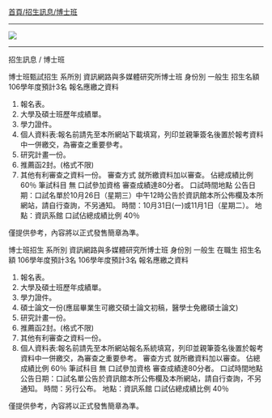 [首頁/招生訊息/博士班](http://www.inm.ntu.edu.tw/admiss/super_pages2.php?ID=recruit&Sn=9)

---

![](http://i.imgur.com/LmkRLfR.png)

---

招生訊息 / 博士班

 

博士班甄試招生
系所別
資訊網路與多媒體研究所博士班
身份別
一般生
招生名額
106學年度預計3名
報名應繳之資料
1.  報名表。
2.  大學及碩士班歷年成績單。
3.  學力證件。
4.  個人資料表:報名前請先至本所網站下載填寫，列印並親筆簽名後置於報考資料中一併繳交，為審查之重要參考。
5.  研究計畫一份。
6.  推薦函2封。(格式不限)
7.  其他有利審查之資料一份。
審查方式
就所繳資料加以審查。
佔總成績比例
60％
筆試科目
無
口試參加資格
審查成績達80分者。
口試時間地點
公告日期：口試名單於10月26日（星期三）中午12時公告於資訊館本所公佈欄及本所網站，請自行查詢，不另通知。
時間：10月31日(一)或11月1日（星期二）。
地點：資訊系館
口試佔總成績比例
40％
 
僅提供參考，內容將以正式發售簡章為準。
 
博士班招生
系所別
資訊網路與多媒體研究所博士班
身份別
一般生
在職生
招生名額
106學年度預計3名
106學年度預計3名
報名應繳之資料
1.  報名表。
2.  大學及碩士班歷年成績單。
3.  學力證件。
4.  碩士論文一份(應屆畢業生可繳交碩士論文初稿，醫學士免繳碩士論文)
5.  研究計畫一份。
6.  推薦函2封。(格式不限)
7.  其他有利審查之資料一份。
8.  個人資料表:報名前請先至本所網站報名系統填寫，列印並親筆簽名後置於報考資料中一併繳交，為審查之重要參考。
審查方式
就所繳資料加以審查。
佔總成績比例
60％
筆試科目
無
口試參加資格
審查成績達80分者。
口試時間地點
公告日期：口試名單公告於資訊館本所公佈欄及本所網站，請自行查詢，不另通知。
時間：另行公布。
地點：資訊系館
口試佔總成績比例
40％
 
僅提供參考，內容將以正式發售簡章為準。
 